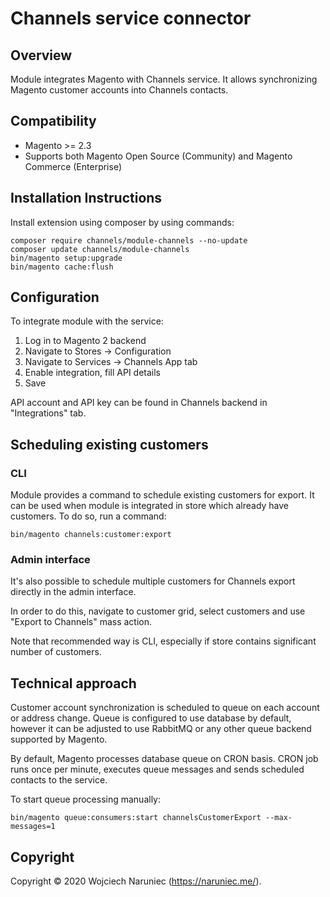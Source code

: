 # Channels service connector  

## Overview

Module integrates Magento with Channels service. It allows synchronizing Magento customer accounts into Channels contacts.

## Compatibility

- Magento >= 2.3
- Supports both Magento Open Source (Community) and Magento Commerce (Enterprise)

## Installation Instructions

Install extension using composer by using commands:

    composer require channels/module-channels --no-update
    composer update channels/module-channels
    bin/magento setup:upgrade
    bin/magento cache:flush

## Configuration

To integrate module with the service:

1. Log in to Magento 2 backend
2. Navigate to Stores -> Configuration
3. Navigate to Services -> Channels App tab
4. Enable integration, fill API details
5. Save

API account and API key can be found in Channels backend in "Integrations" tab.

## Scheduling existing customers

### CLI

Module provides a command to schedule existing customers for export. It can be used when module is integrated in store which already have customers. To do so, run a command:

    bin/magento channels:customer:export

### Admin interface

It's also possible to schedule multiple customers for Channels export directly in the admin interface.

In order to do this, navigate to customer grid, select customers and use "Export to Channels" mass action.

Note that recommended way is CLI, especially if store contains significant number of customers.

## Technical approach

Customer account synchronization is scheduled to queue on each account or address change. Queue is configured to use database by default,
however it can be adjusted to use RabbitMQ or any other queue backend supported by Magento.

By default, Magento processes database queue on CRON basis. CRON job runs once per minute, executes queue messages
and sends scheduled contacts to the service.

To start queue processing manually:

    bin/magento queue:consumers:start channelsCustomerExport --max-messages=1

Copyright
---------
Copyright © 2020 Wojciech Naruniec (https://naruniec.me/).
